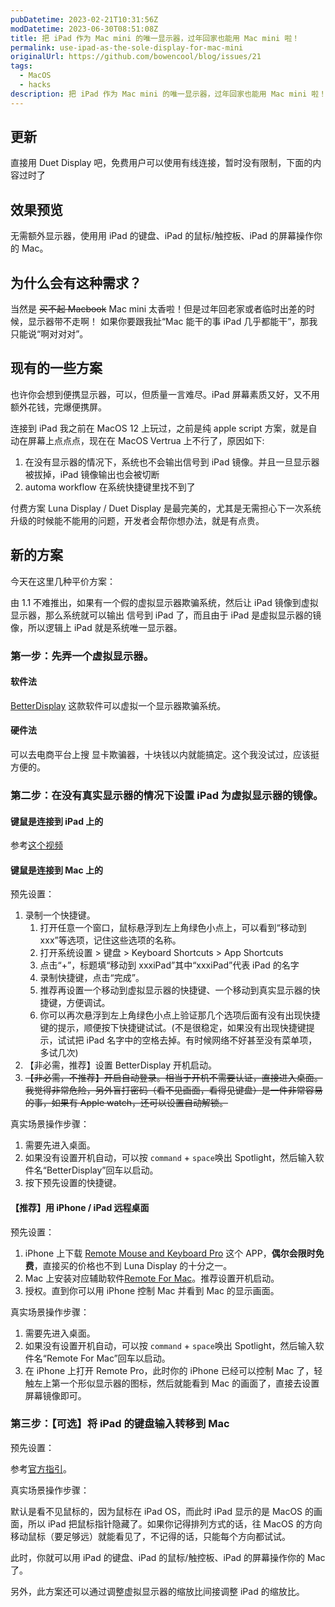 ```yaml
---
pubDatetime: 2023-02-21T10:31:56Z
modDatetime: 2023-06-30T08:51:08Z
title: 把 iPad 作为 Mac mini 的唯一显示器，过年回家也能用 Mac mini 啦！
permalink: use-ipad-as-the-sole-display-for-mac-mini
originalUrl: https://github.com/bowencool/blog/issues/21
tags:
  - MacOS
  - hacks
description: 把 iPad 作为 Mac mini 的唯一显示器，过年回家也能用 Mac mini 啦！无需外接显示器开启随航，最新 MacOS Ventura 版，无需 Luna Display
---
```


## 更新

直接用 Duet Display 吧，免费用户可以使用有线连接，暂时没有限制，下面的内容过时了

## 效果预览

无需额外显示器，使用用 iPad 的键盘、iPad 的鼠标/触控板、iPad 的屏幕操作你的 Mac。

## 为什么会有这种需求？

当然是 ~~买不起 Macbook~~ Mac mini 太香啦！但是过年回老家或者临时出差的时候，显示器带不走啊！
如果你要跟我扯“Mac 能干的事 iPad 几乎都能干”，那我只能说“啊对对对”。

## 现有的一些方案

也许你会想到便携显示器，可以，但质量一言难尽。iPad 屏幕素质又好，又不用额外花钱，完爆便携屏。

连接到 iPad 我之前在 MacOS 12 上玩过，之前是纯 apple script 方案，就是自动在屏幕上点点点，现在在 MacOS Vertrua 上不行了，原因如下:

1. 在没有显示器的情况下，系统也不会输出信号到 iPad 镜像。并且一旦显示器被拔掉，iPad 镜像输出也会被切断
2. automa workflow 在系统快捷键里找不到了

付费方案 Luna Display / Duet Display 是最完美的，尤其是无需担心下一次系统升级的时候能不能用的问题，开发者会帮你想办法，就是有点贵。

## 新的方案

今天在这里几种平价方案：

由 1.1 不难推出，如果有一个假的虚拟显示器欺骗系统，然后让 iPad 镜像到虚拟显示器，那么系统就可以输出 信号到 iPad 了，而且由于 iPad 是虚拟显示器的镜像，所以逻辑上 iPad 就是系统唯一显示器。

### 第一步：先弄一个虚拟显示器。

#### 软件法

[BetterDisplay](https://github.com/waydabber/BetterDisplay/releases) 这款软件可以虚拟一个显示器欺骗系统。

#### 硬件法

可以去电商平台上搜 显卡欺骗器，十块钱以内就能搞定。这个我没试过，应该挺方便的。

### 第二步：在没有真实显示器的情况下设置 iPad 为虚拟显示器的镜像。

#### 键鼠是连接到 iPad 上的

参考[这个视频](https://www.youtube.com/watch?v=1RGGTRiSpEs&list=WL&index=4&t=375s&ab_channel=APPLEFANS%E8%98%8B%E6%9E%9C%E8%BF%B7)

#### 键鼠是连接到 Mac 上的

预先设置：

1. 录制一个快捷键。
   1. 打开任意一个窗口，鼠标悬浮到左上角绿色小点上，可以看到“移动到 xxx”等选项，记住这些选项的名称。
   2. 打开系统设置 > 键盘 > Keyboard Shortcuts > App Shortcuts
   3. 点击“+”，标题填“移动到 xxxiPad”其中“xxxiPad”代表 iPad 的名字
   4. 录制快捷键，点击“完成”。
   5. 推荐再设置一个移动到虚拟显示器的快捷键、一个移动到真实显示器的快捷键，方便调试。
   6. 你可以再次悬浮到左上角绿色小点上验证那几个选项后面有没有出现快捷键的提示，顺便按下快捷键试试。(不是很稳定，如果没有出现快捷键提示，试试把 iPad 名字中的空格去掉。有时候网络不好甚至没有菜单项，多试几次)
2. 【非必需，推荐】设置 BetterDisplay 开机启动。
3. ~~【非必需，不推荐】开启自动登录。相当于开机不需要认证，直接进入桌面。我觉得非常危险，另外盲打密码（看不见画面，看得见键盘）是一件非常容易的事，如果有 Apple watch，还可以设置自动解锁。~~

真实场景操作步骤：

1. 需要先进入桌面。
2. 如果没有设置开机自动，可以按 `command` + `space`唤出 Spotlight，然后输入软件名“BetterDisplay”回车以启动。
3. 按下预先设置的快捷键。

#### 【推荐】用 iPhone / iPad 远程桌面

预先设置：

1. iPhone 上下载 [Remote Mouse and Keyboard Pro](https://apps.apple.com/us/app/remote-mouse-and-keyboard-pro/id884153085) 这个 APP，**偶尔会限时免费**，直接买的价格也不到 Luna Display 的十分之一。
2. Mac 上安装对应辅助软件[Remote For Mac](https://www.cherpake.com/get/)。推荐设置开机启动。
3. 授权。直到你可以用 iPhone 控制 Mac 并看到 Mac 的显示画面。

真实场景操作步骤：

1. 需要先进入桌面。
2. 如果没有设置开机自动，可以按 `command` + `space`唤出 Spotlight，然后输入软件名“Remote For Mac”回车以启动。
3. 在 iPhone 上打开 Remote Pro，此时你的 iPhone 已经可以控制 Mac 了，轻触左上第一个形似显示器的图标，然后就能看到 Mac 的画面了，直接去设置屏幕镜像即可。

### 第三步：【可选】将 iPad 的键盘输入转移到 Mac

预先设置：

参考[官方指引](https://support.apple.com/zh-cn/HT212757)。

真实场景操作步骤：

默认是看不见鼠标的，因为鼠标在 iPad OS，而此时 iPad 显示的是 MacOS 的画面，所以 iPad 把鼠标指针隐藏了。如果你记得排列方式的话，往 MacOS 的方向移动鼠标（要足够远）就能看见了，不记得的话，只能每个方向都试试。

此时，你就可以用 iPad 的键盘、iPad 的鼠标/触控板、iPad 的屏幕操作你的 Mac 了。

另外，此方案还可以通过调整虚拟显示器的缩放比间接调整 iPad 的缩放比。
